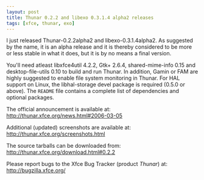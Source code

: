 ```yaml
---
layout: post
title: Thunar 0.2.2 and libexo 0.3.1.4 alpha2 releases
tags: [xfce, thunar, exo]
---
```


I just released Thunar-0.2.2alpha2 and libexo-0.3.1.4alpha2. As suggested by the name, it is an alpha release and it is thereby considered to be more or less stable in what it does, but it is by no means a final version.

You'll need atleast libxfce4util 4.2.2, Gtk+ 2.6.4, shared-mime-info 0.15 and desktop-file-utils 0.10 to build and run Thunar. In addition, Gamin or FAM are highly suggested to enable file system monitoring in Thunar. For HAL support on Linux, the libhal-storage devel package is required (0.5.0 or above). The <code>README</code> file contains a complete list of dependencies and optional packages.

The official announcement is available at: <a href="http://thunar.xfce.org/news.html#2006-03-05">http://thunar.xfce.org/news.html#2006-03-05</a>

Additional (updated) screenshots are available at: <a href="http://thunar.xfce.org/screenshots.html">http://thunar.xfce.org/screenshots.html</a>

The source tarballs can be downloaded from: <a href="http://thunar.xfce.org/download.html#0.2.2">http://thunar.xfce.org/download.html#0.2.2</a>

Please report bugs to the Xfce Bug Tracker (product <i>Thunar</i>) at: <a href="http://bugzilla.xfce.org/">http://bugzilla.xfce.org/</a>

